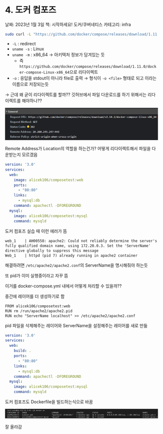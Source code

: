 # 4. 도커 컴포즈

날짜: 2023년 1월 3일
책: 시작하세요! 도커/쿠버네티스
카테고리: infra

```bash
sudo curl -L "https://github.com/docker/compose/releases/download/1.11.0/docker-compose-$(uname -s)-$(uname -m)" -o /usr/local/bin/docker-compose
```

- `-L` : redirect
- `uname -s` : Linux
- `uname -m` : x86_64 → 아키텍처 정보가 담겨있는 듯
    - 즉 `https://github.com/docker/compose/releases/download/1.11.0/docker-compose-Linux-x86_64`으로 리다이렉트
- `-o` : 응답을 stdout이 아니라 file로 출력 → 형식이 `-o <file>` 형태로 되고 <file>이라는 이름으로 저장되는듯

→ 근데 왜 굳이 리다이렉트를 할까?? 깃허브에서 파일 다운로드를 하기 위해서는 리다이렉트를 해야하나??

![Untitled](../../images/docker_compose_1.png)

Remote Address가 Location의 역할을 하는건가? 어떻게 리다이렉트해서 파일을 다운받는지 모르겠음

```yaml
version: '3.0'
services:
  web:
    image: alicek106/composetest:web
    ports:
      - "80:80"
    links:
      - mysql:db
    command: apachectl -DFOREGROUND
  mysql:
    image: alicek106/composetest:mysql
    command: mysqld
```

도커 컴포즈 실습 때 이런 에러가 뜸

```
web_1    | AH00558: apache2: Could not reliably determine the server's fully qualified domain name, using 172.20.0.3. Set the 'ServerName' directive globally to suppress this message
Web_1    | httpd (pid 7) already running in apache2 container
```

해결하려면 `/etc/apache2/apache2.conf`의 ServerName을 명시해줘야 하는듯

또 pid가 이미 실행중이라고 자꾸 뜸

이거를 docker-compose.yml 내에서 어떻게 처리할 수 있을까??

중간에 레이어를 더 생성하기로 함

```docker
FROM alicek106/composetest:web
RUN rm /run/apache2/apache2.pid
RUN echo "ServerName localhost" >> /etc/apache2/apache2.conf
```

pid 파일을 삭제해주는 레이어와 ServerName을 설정해주는 레이어를 새로 만듦

```yaml
version: '3.0'
services:
  web:
    build: .
    ports:
      - "80:80"
    links:
      - mysql:db
    command: apachectl -DFOREGROUND
  mysql:
    image: alicek106/composetest:mysql
    command: mysqld
```

도커 컴포즈도 Dockerfile을 빌드하는식으로 바꿈

![Untitled](../../images/docker_compose_2.png)

잘 올라감